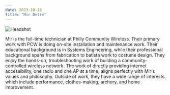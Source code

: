 ```yaml
---
date: 2023-10-18
title: "Mir Detre"
---
```


![Headshot](/images/MirDLadder/jpg)

Mir is the full-time technician at Philly Community Wireless. Their primary work with PCW is doing on-site installation and maintenance work. Their educational background is in Systems Engineering, while their professional background spans from fabrication to batista work to costume design. They enjoy the hands-on, troubleshooting work of building a community-controlled wireless network. The work of directly providing internet accessibility, one radio and one AP at a time, aligns perfectly with Mir's values and philosophy. Outside of work, they have a wide range of interests which include performance, clothes-making, archery, and home improvement.
